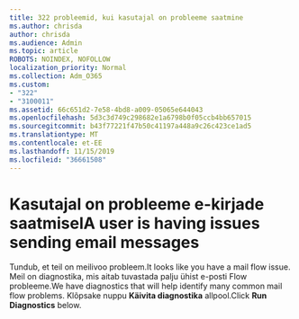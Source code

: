 ```yaml
---
title: 322 probleemid, kui kasutajal on probleeme saatmine
ms.author: chrisda
author: chrisda
ms.audience: Admin
ms.topic: article
ROBOTS: NOINDEX, NOFOLLOW
localization_priority: Normal
ms.collection: Adm_O365
ms.custom:
- "322"
- "3100011"
ms.assetid: 66c651d2-7e58-4bd8-a009-05065e644043
ms.openlocfilehash: 5d3c3d749c298682e1a6798b0f05ccb4bb657015
ms.sourcegitcommit: b43f77221f47b50c41197a448a9c26c423ce1ad5
ms.translationtype: MT
ms.contentlocale: et-EE
ms.lasthandoff: 11/15/2019
ms.locfileid: "36661508"
---
```

# <a name="a-user-is-having-issues-sending-email-messages"></a><span data-ttu-id="6a98f-102">Kasutajal on probleeme e-kirjade saatmisel</span><span class="sxs-lookup"><span data-stu-id="6a98f-102">A user is having issues sending email messages</span></span>

<span data-ttu-id="6a98f-103">Tundub, et teil on meilivoo probleem.</span><span class="sxs-lookup"><span data-stu-id="6a98f-103">It looks like you have a mail flow issue.</span></span> <span data-ttu-id="6a98f-104">Meil on diagnostika, mis aitab tuvastada palju ühist e-posti Flow probleeme.</span><span class="sxs-lookup"><span data-stu-id="6a98f-104">We have diagnostics that will help identify many common mail flow problems.</span></span> <span data-ttu-id="6a98f-105">Klõpsake nuppu **Käivita diagnostika** allpool.</span><span class="sxs-lookup"><span data-stu-id="6a98f-105">Click **Run Diagnostics** below.</span></span>
